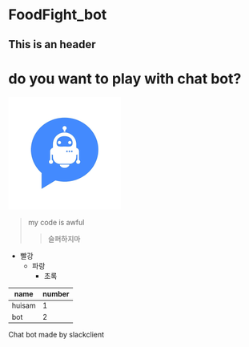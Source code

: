 # FoodFight_bot

This is an header 
-----------------------

# do you want to play with chat bot?

![](https://github.com/huisam/FoodFight_bot/blob/master/img/download.jpg?raw=true)

> my code is awful
>> 슬퍼하지마
* 빨강
  * 파랑
    * 초록

|  name  | number |
|--------|--------|
| huisam |   1    |
|   bot  |   2    |


Chat bot made by slackclient
